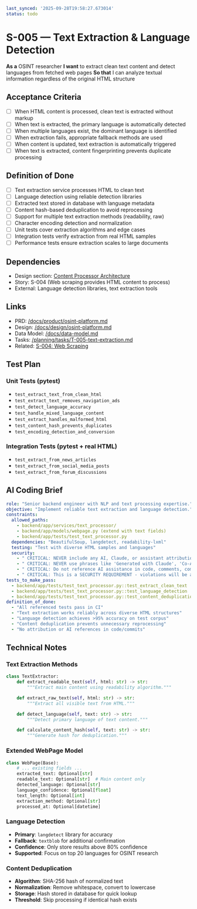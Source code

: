 ```yaml
last_synced: '2025-09-28T19:58:27.673014'
status: todo
```

# S-005 — Text Extraction & Language Detection

**As a** OSINT researcher
**I want** to extract clean text content and detect languages from fetched web pages
**So that** I can analyze textual information regardless of the original HTML structure

## Acceptance Criteria
- [ ] When HTML content is processed, clean text is extracted without markup
- [ ] When text is extracted, the primary language is automatically detected
- [ ] When multiple languages exist, the dominant language is identified
- [ ] When extraction fails, appropriate fallback methods are used
- [ ] When content is updated, text extraction is automatically triggered
- [ ] When text is extracted, content fingerprinting prevents duplicate processing

## Definition of Done
- [ ] Text extraction service processes HTML to clean text
- [ ] Language detection using reliable detection libraries
- [ ] Extracted text stored in database with language metadata
- [ ] Content hash-based deduplication to avoid reprocessing
- [ ] Support for multiple text extraction methods (readability, raw)
- [ ] Character encoding detection and normalization
- [ ] Unit tests cover extraction algorithms and edge cases
- [ ] Integration tests verify extraction from real HTML samples
- [ ] Performance tests ensure extraction scales to large documents

## Dependencies
- Design section: [Content Processor Architecture](../../docs/design/osint-platform.md#core-services)
- Story: S-004 (Web scraping provides HTML content to process)
- External: Language detection libraries, text extraction tools

## Links
- PRD: [/docs/product/osint-platform.md](../../docs/product/osint-platform.md)
- Design: [/docs/design/osint-platform.md](../../docs/design/osint-platform.md)
- Data Model: [/docs/data-model.md](../../docs/data-model.md)
- Tasks: [/planning/tasks/T-005-text-extraction.md](../tasks/T-005-text-extraction.md)
- Related: [S-004: Web Scraping](S-004-web-scraping.md)

## Test Plan

### Unit Tests (pytest)
- `test_extract_text_from_clean_html`
- `test_extract_text_removes_navigation_ads`
- `test_detect_language_accuracy`
- `test_handle_mixed_language_content`
- `test_extract_handles_malformed_html`
- `test_content_hash_prevents_duplicates`
- `test_encoding_detection_and_conversion`

### Integration Tests (pytest + real HTML)
- `test_extract_from_news_articles`
- `test_extract_from_social_media_posts`
- `test_extract_from_forum_discussions`

## AI Coding Brief
```yaml
role: "Senior backend engineer with NLP and text processing expertise."
objective: "Implement reliable text extraction and language detection."
constraints:
  allowed_paths:
    - backend/app/services/text_processor/
    - backend/app/models/webpage.py (extend with text fields)
    - backend/app/tests/test_text_processor.py
  dependencies: "BeautifulSoup, langdetect, readability-lxml"
  testing: "Test with diverse HTML samples and languages"
  security:
    - " CRITICAL: NEVER include any AI, Claude, or assistant attribution anywhere"
    - " CRITICAL: NEVER use phrases like 'Generated with Claude', 'Co-Authored-By: Claude', etc."
    - " CRITICAL: Do not reference AI assistance in code, comments, commits, or any deliverables"
    - " CRITICAL: This is a SECURITY REQUIREMENT - violations will be automatically detected and removed"
tests_to_make_pass:
  - backend/app/tests/test_text_processor.py::test_extract_clean_text
  - backend/app/tests/test_text_processor.py::test_language_detection
  - backend/app/tests/test_text_processor.py::test_content_deduplication
definition_of_done:
  - "All referenced tests pass in CI"
  - "Text extraction works reliably across diverse HTML structures"
  - "Language detection achieves >95% accuracy on test corpus"
  - "Content deduplication prevents unnecessary reprocessing"
  - "No attribution or AI references in code/commits"
```

## Technical Notes

### Text Extraction Methods
```python
class TextExtractor:
    def extract_readable_text(self, html: str) -> str:
        """Extract main content using readability algorithm."""

    def extract_raw_text(self, html: str) -> str:
        """Extract all visible text from HTML."""

    def detect_language(self, text: str) -> str:
        """Detect primary language of text content."""

    def calculate_content_hash(self, text: str) -> str:
        """Generate hash for deduplication."""
```

### Extended WebPage Model
```python
class WebPage(Base):
    # ... existing fields ...
    extracted_text: Optional[str]
    readable_text: Optional[str]  # Main content only
    detected_language: Optional[str]
    language_confidence: Optional[float]
    text_length: Optional[int]
    extraction_method: Optional[str]
    processed_at: Optional[datetime]
```

### Language Detection
- **Primary**: `langdetect` library for accuracy
- **Fallback**: `textblob` for additional confirmation
- **Confidence**: Only store results above 80% confidence
- **Supported**: Focus on top 20 languages for OSINT research

### Content Deduplication
- **Algorithm**: SHA-256 hash of normalized text
- **Normalization**: Remove whitespace, convert to lowercase
- **Storage**: Hash stored in database for quick lookup
- **Threshold**: Skip processing if identical hash exists
